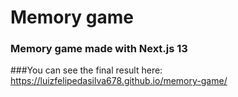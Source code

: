 # Memory game

### Memory game made with Next.js 13

###You can see the final result here: https://luizfelipedasilva678.github.io/memory-game/
